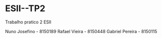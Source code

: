 # ESII--TP2
Trabalho pratico 2 ESII

Nuno Josefino - 8150189
Rafael Vieira - 8150448
Gabriel Pereira - 8150115